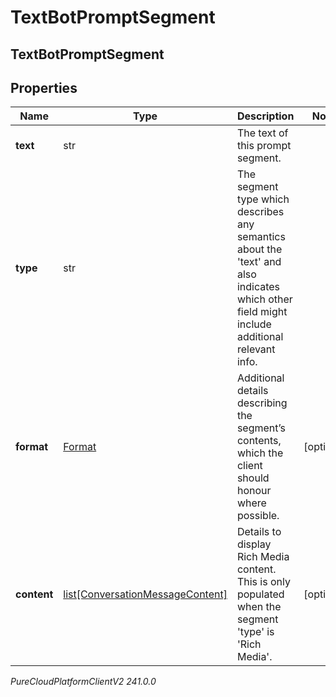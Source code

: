 # TextBotPromptSegment

## TextBotPromptSegment

## Properties

|Name | Type | Description | Notes|
|------------ | ------------- | ------------- | -------------|
| **text** | str | The text of this prompt segment. | |
| **type** | str | The segment type which describes any semantics about the &#39;text&#39; and also indicates which other field might include additional relevant info. | |
| **format** | [Format](Format) | Additional details describing the segment’s contents, which the client should honour where possible. | [optional] |
| **content** | [list[ConversationMessageContent]](ConversationMessageContent) | Details to display Rich Media content. This is only populated when the segment &#39;type&#39; is &#39;Rich Media&#39;. | [optional] |



_PureCloudPlatformClientV2 241.0.0_

